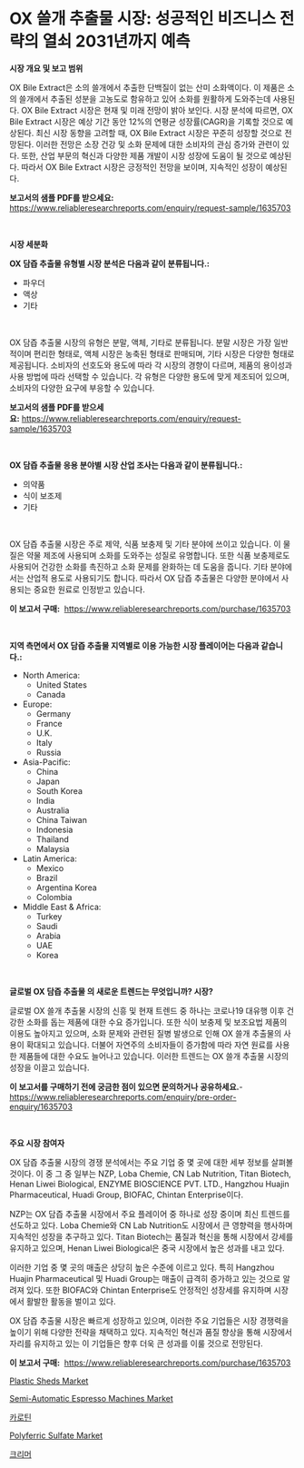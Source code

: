 <p><h1>OX 쓸개 추출물 시장: 성공적인 비즈니스 전략의 열쇠 2031년까지 예측</h1></p><p><strong>시장 개요 및 보고 범위</strong></p>
<p><p>OX Bile Extract은 소의 쓸개에서 추출한 단백질이 없는 산미 소화액이다. 이 제품은 소의 쓸개에서 추출된 성분을 고농도로 함유하고 있어 소화를 원활하게 도와주는데 사용된다. OX Bile Extract 시장은 현재 및 미래 전망이 밝아 보인다. 시장 분석에 따르면, OX Bile Extract 시장은 예상 기간 동안 12%의 연평균 성장률(CAGR)을 기록할 것으로 예상된다. 최신 시장 동향을 고려할 때, OX Bile Extract 시장은 꾸준히 성장할 것으로 전망된다. 이러한 전망은 소장 건강 및 소화 문제에 대한 소비자의 관심 증가와 관련이 있다. 또한, 산업 부문의 혁신과 다양한 제품 개발이 시장 성장에 도움이 될 것으로 예상된다. 따라서 OX Bile Extract 시장은 긍정적인 전망을 보이며, 지속적인 성장이 예상된다.</p></p>
<p><strong>보고서의 샘플 PDF를 받으세요:</strong> <a href="https://www.reliableresearchreports.com/enquiry/request-sample/1635703">https://www.reliableresearchreports.com/enquiry/request-sample/1635703</a></p>
<p>&nbsp;</p>
<p><strong>시장 세분화</strong></p>
<p><strong>OX 담즙 추출물 유형별 시장 분석은 다음과 같이 분류됩니다.:</strong></p>
<p><ul><li>파우더</li><li>액상</li><li>기타</li></ul></p>
<p>&nbsp;</p>
<p><p>OX 담즙 추출물 시장의 유형은 분말, 액체, 기타로 분류됩니다. 분말 시장은 가장 일반적이며 편리한 형태로, 액체 시장은 농축된 형태로 판매되며, 기타 시장은 다양한 형태로 제공됩니다. 소비자의 선호도와 용도에 따라 각 시장의 경향이 다르며, 제품의 용이성과 사용 방법에 따라 선택할 수 있습니다. 각 유형은 다양한 용도에 맞게 제조되어 있으며, 소비자의 다양한 요구에 부응할 수 있습니다.</p></p>
<p><strong>보고서의 샘플 PDF를 받으세요:</strong>&nbsp;<a href="https://www.reliableresearchreports.com/enquiry/request-sample/1635703">https://www.reliableresearchreports.com/enquiry/request-sample/1635703</a></p>
<p>&nbsp;</p>
<p><strong> OX 담즙 추출물 응용 분야별 시장 산업 조사는 다음과 같이 분류됩니다.:</strong></p>
<p><ul><li>의약품</li><li>식이 보조제</li><li>기타</li></ul></p>
<p>&nbsp;</p>
<p><p>OX 담즙 추출물 시장은 주로 제약, 식품 보충제 및 기타 분야에 쓰이고 있습니다. 이 물질은 약물 제조에 사용되며 소화를 도와주는 성질로 유명합니다. 또한 식품 보충제로도 사용되어 건강한 소화를 촉진하고 소화 문제를 완화하는 데 도움을 줍니다. 기타 분야에서는 산업적 용도로 사용되기도 합니다. 따라서 OX 담즙 추출물은 다양한 분야에서 사용되는 중요한 원료로 인정받고 있습니다.</p></p>
<p><strong>이 보고서 구매:</strong>&nbsp; <a href="https://www.reliableresearchreports.com/purchase/1635703">https://www.reliableresearchreports.com/purchase/1635703</a></p>
<p>&nbsp;</p>
<p><strong>지역 측면에서 OX 담즙 추출물 지역별로 이용 가능한 시장 플레이어는 다음과 같습니다.:</strong></p>
<p><ul>
    <li>
        North America:
        <ul>
            <li>United States</li>
            <li>Canada</li>
        </ul>
    </li>
    <li>
        Europe:
        <ul>
            <li>Germany</li>
            <li>France</li>
            <li>U.K.</li>
            <li>Italy</li>
            <li>Russia</li>
        </ul>
    </li>
    <li>
        Asia-Pacific:
        <ul>
            <li>China</li>
            <li>Japan</li>
            <li>South Korea</li>
            <li>India</li>
            <li>Australia</li>
            <li>China Taiwan</li>
            <li>Indonesia</li>
            <li>Thailand</li>
            <li>Malaysia</li>
        </ul>
    </li>
    <li>
        Latin America:
        <ul>
            <li>Mexico</li>
            <li>Brazil</li>
            <li>Argentina Korea</li>
            <li>Colombia</li>
        </ul>
    </li>
    <li>
        Middle East & Africa:
        <ul>
            <li>Turkey</li>
            <li>Saudi</li>
            <li>Arabia</li>
            <li>UAE</li>
            <li>Korea</li>
        </ul>
    </li>
    </ul></p>
<p>&nbsp;</p>
<p><strong>글로벌 OX 담즙 추출물 의 새로운 트렌드는 무엇입니까? 시장?</strong></p>
<p><p>글로벌 OX 쓸개 추출물 시장의 신흥 및 현재 트렌드 중 하나는 코로나19 대유행 이후 건강한 소화를 돕는 제품에 대한 수요 증가입니다. 또한 식이 보충제 및 보조요법 제품의 이용도 높아지고 있으며, 소화 문제와 관련된 질병 발생으로 인해 OX 쓸개 추출물의 사용이 확대되고 있습니다. 더불어 자연주의 소비자들이 증가함에 따라 자연 원료를 사용한 제품들에 대한 수요도 늘어나고 있습니다. 이러한 트렌드는 OX 쓸개 추출물 시장의 성장을 이끌고 있습니다.</p></p>
<p><strong>이 보고서를 구매하기 전에 궁금한 점이 있으면 문의하거나 공유하세요.</strong>- <a href="https://www.reliableresearchreports.com/enquiry/pre-order-enquiry/1635703">https://www.reliableresearchreports.com/enquiry/pre-order-enquiry/1635703</a></p>
<p>&nbsp;</p>
<p><strong>주요 시장 참여자</strong></p>
<p><p>OX 담즙 추출물 시장의 경쟁 분석에서는 주요 기업 중 몇 곳에 대한 세부 정보를 살펴볼 것이다. 이 중 그 중 일부는 NZP, Loba Chemie, CN Lab Nutrition, Titan Biotech, Henan Liwei Biological, ENZYME BIOSCIENCE PVT. LTD., Hangzhou Huajin Pharmaceutical, Huadi Group, BIOFAC, Chintan Enterprise이다.</p><p>NZP는 OX 담즙 추출물 시장에서 주요 플레이어 중 하나로 성장 중이며 최신 트렌드를 선도하고 있다. Loba Chemie와 CN Lab Nutrition도 시장에서 큰 영향력을 행사하며 지속적인 성장을 추구하고 있다. Titan Biotech는 품질과 혁신을 통해 시장에서 강세를 유지하고 있으며, Henan Liwei Biological은 중국 시장에서 높은 성과를 내고 있다.</p><p>이러한 기업 중 몇 곳의 매출은 상당히 높은 수준에 이르고 있다. 특히 Hangzhou Huajin Pharmaceutical 및 Huadi Group는 매출이 급격히 증가하고 있는 것으로 알려져 있다. 또한 BIOFAC와 Chintan Enterprise도 안정적인 성장세를 유지하며 시장에서 활발한 활동을 벌이고 있다.</p><p>OX 담즙 추출물 시장은 빠르게 성장하고 있으며, 이러한 주요 기업들은 시장 경쟁력을 높이기 위해 다양한 전략을 채택하고 있다. 지속적인 혁신과 품질 향상을 통해 시장에서 자리를 유지하고 있는 이 기업들은 향후 더욱 큰 성과를 이룰 것으로 전망된다.</p></p>
<p><strong>이 보고서 구매:</strong>&nbsp;&nbsp;<a href="https://www.reliableresearchreports.com/purchase/1635703">https://www.reliableresearchreports.com/purchase/1635703</a></p>
<p><p><a href="https://issuu.com/reportprime-2/docs/plastic-sheds-market-size-2030.pptx">Plastic Sheds Market</a></p><p><a href="https://github.com/derrinmiltonellis35gcl/Market-Research-Report-List-2/blob/main/semi-automatic-espresso-machines-market.md">Semi-Automatic Espresso Machines Market</a></p><p><a href="https://github.com/bunxhcci35271755/Market-Research-Report-List-1/blob/main/53821327384.md">카로틴</a></p><p><a href="https://summer-dogwood-3e9.notion.site/Polyferric-Sulfate-Market-Centers-on-Aspects-such-as-Market-Growth-Market-Share-Market-Opportunity-d4ef3726dfce4c04a6bc8bb08dde68d1">Polyferric Sulfate Market</a></p><p><a href="https://github.com/fredrickeglers/Market-Research-Report-List-1/blob/main/59957247385.md">크리머</a></p></p>
